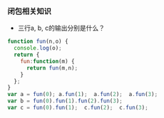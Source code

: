 ### 闭包相关知识

- 三行a, b, c的输出分别是什么？

```js
function fun(n,o) {
  console.log(o);
  return {
    fun:function(m) {
      return fun(m,n);
    }
  };
}
var a = fun(0); a.fun(1);  a.fun(2);  a.fun(3);  
var b = fun(0).fun(1).fun(2).fun(3);
var c = fun(0).fun(1);  c.fun(2);  c.fun(3);
```